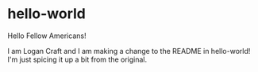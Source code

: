 # hello-world

Hello Fellow Americans!

I am Logan Craft and I am making a change to the README in hello-world! I'm just spicing it up a bit from the original.
